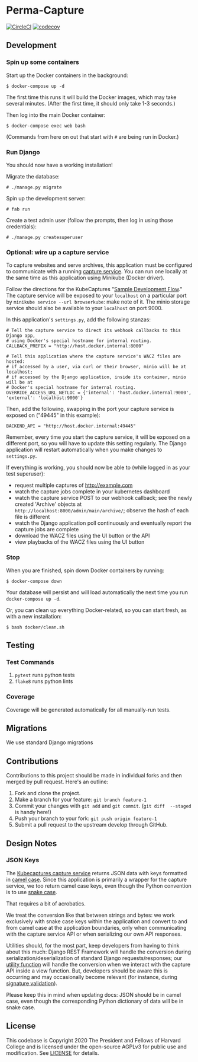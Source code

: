 # Perma-Capture

[![CircleCI](https://circleci.com/gh/harvard-lil/perma-capture.svg?style=svg)](https://circleci.com/gh/harvard-lil/perma-capture)
[![codecov](https://codecov.io/gh/harvard-lil/perma-capture/branch/develop/graph/badge.svg)](https://codecov.io/gh/harvard-lil/perma-capture)

## Development

### Spin up some containers

Start up the Docker containers in the background:

    $ docker-compose up -d

The first time this runs it will build the Docker images, which
may take several minutes. (After the first time, it should only take
1-3 seconds.)

Then log into the main Docker container:

    $ docker-compose exec web bash

(Commands from here on out that start with `#` are being run in Docker.)

### Run Django

You should now have a working installation!

Migrate the database:

    # ./manage.py migrate

Spin up the development server:

    # fab run

Create a test admin user (follow the prompts, then log in using those credentials):

    # ./manage.py createsuperuser

### Optional: wire up a capture service

To capture websites and serve archives, this application must be configured to communicate with a running [capture service](https://github.com/webrecorder/kubecaptures-backend). You can run one locally at the same time as this application using Minikube (Docker driver).

Follow the directions for the KubeCaptures "[Sample Development Flow](https://github.com/webrecorder/kubecaptures-backend#sample-development-workflow)." The capture service will be exposed to your `localhost` on a particular port by `minikube service --url browserkube`: make note of it. The minio storage service should also be available to your `localhost` on port 9000.

In this application's `settings.py`, add the following stanzas:
```
# Tell the capture service to direct its webhook callbacks to this Django app,
# using Docker's special hostname for internal routing.
CALLBACK_PREFIX = "http://host.docker.internal:8000"

# Tell this application where the capture service's WACZ files are hosted:
# if accessed by a user, via curl or their browser, minio will be at localhost;
# if accessed by the Django application, inside its container, minio will be at
# Docker's special hostname for internal routing.
OVERRIDE_ACCESS_URL_NETLOC = {'internal': 'host.docker.internal:9000', 'external': 'localhost:9000'}
```

Then, add the following, swapping in the port your capture service is exposed on ("49445" in this example):
```
BACKEND_API = "http://host.docker.internal:49445"
```

Remember, every time you start the capture service, it will be exposed on a different port, so you will have to update this setting regularly. The Django application will restart automatically when you make changes to `settings.py`.

If everything is working, you should now be able to (while logged in as your test superuser):
- request multiple captures of http://example.com
- watch the capture jobs complete in your kubernetes dashboard
- watch the capture service POST to our webhook callback; see the newly created 'Archive' objects at `http://localhost:8000/admin/main/archive/`; observe the hash of each file is different
- watch the Django application poll continuously and eventually report the capture jobs are complete
- download the WACZ files using the UI button or the API
- view playbacks of the WACZ files using the UI button

### Stop

When you are finished, spin down Docker containers by running:

    $ docker-compose down

Your database will persist and will load automatically the next time you run `docker-compose up -d`.

Or, you can clean up everything Docker-related, so you can start fresh, as with a new installation:

    $ bash docker/clean.sh


## Testing

### Test Commands

1. `pytest` runs python tests
1. `flake8` runs python lints

### Coverage

Coverage will be generated automatically for all manually-run tests.

## Migrations

We use standard Django migrations

## Contributions

Contributions to this project should be made in individual forks and then merged by pull request. Here's an outline:

1. Fork and clone the project.
1. Make a branch for your feature: `git branch feature-1`
1. Commit your changes with `git add` and `git commit`. (`git diff  --staged` is handy here!)
1. Push your branch to your fork: `git push origin feature-1`
1. Submit a pull request to the upstream develop through GitHub.


## Design Notes

### JSON Keys

The [Kubecaptures capture service](https://github.com/webrecorder/kubecaptures-backend) returns JSON data with keys formatted in [camel case](https://en.wikipedia.org/wiki/Camel_case). Since this application is primarily a wrapper for the capture service, we too return camel case keys, even though the Python convention is to use [snake case](https://en.wikipedia.org/wiki/Snake_case).

That requires a bit of acrobatics.

We treat the conversion like that between strings and bytes: we work exclusively with snake case keys within the application and convert to and from camel case at the application boundaries, only when communicating with the capture service API or when serializing our own API responses.

Utilities should, for the most part, keep developers from having to think about this much: Django REST Framework will handle the conversion during serialization/deserialization of standard Django requests/responses; our [utility function]() will handle the conversion when we interact with the capture API inside a view function. But, developers should be aware this is occurring and may occasionally become relevant (for instance, during [signature validation]()).

Please keep this in mind when updating docs: JSON should be in camel case, even though the corresponding Python dictionary of data will be in snake case.


## License

This codebase is Copyright 2020 The President and Fellows of Harvard College and is licensed under the open-source AGPLv3 for public use and modification. See [LICENSE](LICENSE) for details.
